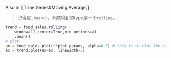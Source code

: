 Also in [[Time Series#Moving Average]]

>记得加`.mean()`，不然得到的type是一个`rolling`。
```py
trend = food_sales.rolling(
	window=12,center=True,min_periods=4)
	.mean()
# plot
ax = food_sales.plot(**plot_params, alpha=0.5) # this is to plot the original data
ax = trend.plot(ax=ax, linewidth=3)
```